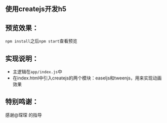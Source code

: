 使用createjs开发h5
--

预览效果：
-
  `npm install`之后`npm start`查看预览
  
  
实现说明：
-
 * 主逻辑在`app/index.js`中
 * 在index.html中引入createjs的两个模块：easeljs和tweenjs，用来实现动画效果
 
特别鸣谢：
-
  感谢@琛琛 的指导
